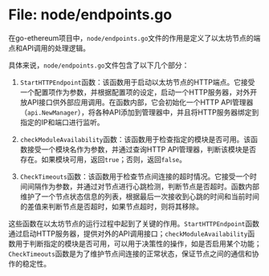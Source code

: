 # File: node/endpoints.go

在go-ethereum项目中，`node/endpoints.go`文件的作用是定义了以太坊节点的端点和API调用的处理逻辑。

具体来说，`node/endpoints.go`文件包含了以下几个部分：

1. `StartHTTPEndpoint`函数：该函数用于启动以太坊节点的HTTP端点。它接受一个配置项作为参数，并根据配置项的设定，启动一个HTTP服务器，对外开放API接口供外部应用调用。在函数内部，它会初始化一个HTTP API管理器（`api.NewManager`），将各种API添加到管理器中，并且将HTTP服务器绑定到指定的IP和端口进行监听。

2. `checkModuleAvailability`函数：该函数用于检查指定的模块是否可用。该函数接受一个模块名作为参数，并通过查询HTTP API管理器，判断该模块是否存在。如果模块可用，返回`true`；否则，返回`false`。

3. `CheckTimeouts`函数：该函数用于检查节点间连接的超时情况。它接受一个时间间隔作为参数，并通过对节点进行心跳检测，判断节点是否超时。函数内部维护了一个节点状态信息的列表，根据最后一次接收到心跳的时间和当前时间的差值来判断节点是否超时，如果节点超时，则将其移除。

这些函数在以太坊节点的运行过程中起到了关键的作用。`StartHTTPEndpoint`函数通过启动HTTP服务器，提供对外的API调用接口；`checkModuleAvailability`函数用于判断指定的模块是否可用，可以用于决策性的操作，如是否启用某个功能；`CheckTimeouts`函数是为了维护节点间连接的正常状态，保证节点之间的通信和协作的稳定性。

